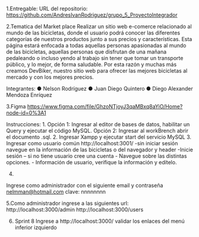 1.Entregable: 
URL del repositorio: https://github.com/AndresIvanRodriguez/grupo_5_ProyectoIntegrador

2.Tematica del Market place
Realizar un sitio web e-comerce relacionado al mundo de las bicicletas, donde el usuario podrá conocer
las diferentes categorías de nuestros productos junto a sus precios y características. Esta página 
estará enfocada a todas aquellas personas apasionadas al mundo de las bicicletas, aquellas personas que 
disfrutan de una mañana pedaleando o incluso yendo al trabajo sin tener que tomar un transporte público, 
y lo mejor, de forma saludable. Por esta razón y muchas más creamos DevBiker, nuestro sitio web para ofrecer 
las mejores bicicletas al mercado y con los mejores precios.

Integrantes:
        ● Nelson Rodríguez
        ● Juan Diego Quintero 
        ● Diego Alexander Mendoza Enríquez

3.Figma
https://www.figma.com/file/GhzoNTjoyJ3qaMBxq8aYiO/Home?node-id=0%3A1


Instrucciones:
1. 
Opción 1: Ingresar al editor de bases de datos, habilitar un Query y ejecutar el código MySQL.
Opción 2: Ingresar al workBrench abrir el documento .sql.
2.
Ingresar Xampp y ejecutar start del servicio MySQL
3. 
Ingresar como usuario común  http://localhost:3001/
-sin iniciar sesión navegue en la información de las bicicletas o del navegador y header
-Inicie sesión – si no tiene usuario cree una cuenta
	- Navegue sobre las distintas opciones.
             - Información de usuario, verifique la información y edítelo.
  
4.
Ingrese como administrador con el siguiente email y contraseña
nelmman@hotmail.com 
clave: nnnnnnnn

5.Como administrador ingrese a las siguientes url:
http://localhost:3000/admin
http://localhost:3000/users

6. Sprint 8
Ingrese a http://localhost:3000/
validar los enlaces del menú inferior izquierdo 

 
  
